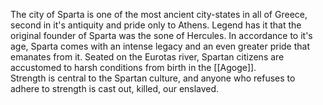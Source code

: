 The city of Sparta is one of the most ancient city-states in all of Greece, second in it's antiquity and pride only to Athens.
Legend has it that the original founder of Sparta was the sone of Hercules.
In accordance to it's age, Sparta comes with an intense legacy and an even greater pride that emanates from it.
Seated on the Eurotas river, Spartan citizens are accustomed to harsh conditions from birth in the [[Agoge]].   
Strength is central to the Spartan culture, and anyone who refuses to adhere to strength is cast out, killed, our enslaved.
